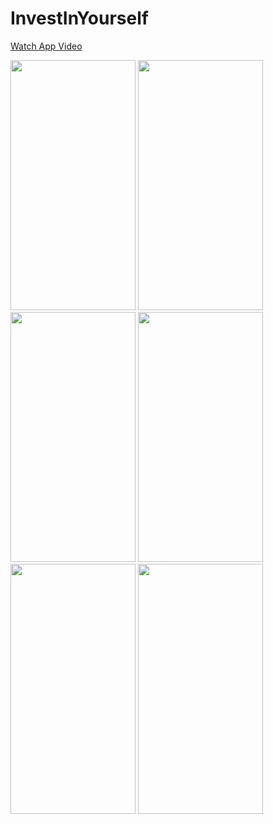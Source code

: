 # InvestInYourself

<a href = "https://drive.google.com/file/d/1MQD5wgxX5sHzVEBlyTwKUtaBhSrd_j22/view?usp=sharing">Watch App Video</a>

<img src="https://github.com/Anju1415/InvestInYourself/blob/master/I1.jpg" width="200" height="400">  <img src="https://github.com/Anju1415/InvestInYourself/blob/master/I2.jpg" width="200" height="400">
<img src="https://github.com/Anju1415/InvestInYourself/blob/master/I3.jpg" width="200" height="400">  <img src="https://github.com/Anju1415/InvestInYourself/blob/master/I5.jpg" width="200" height="400">
<img src="https://github.com/Anju1415/InvestInYourself/blob/master/I6.jpg" width="200" height="400">  <img src="https://github.com/Anju1415/InvestInYourself/blob/master/I4.jpg" width="200" height="400">


